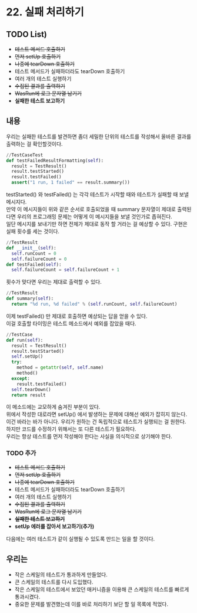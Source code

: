 # 22. 실패 처리하기

## TODO List)
 - ~~테스트 메서드 호출하기~~
 - ~~먼저 setUp 호출하기~~
 - ~~나중에 tearDown 호출하기~~
 - 테스트 메서드가 실패하더라도 tearDown 호출하기
 - 여러 개의 테스트 실행하기
 - ~~수집된 결과를 출력하기~~
 - ~~WasRun에 로그 문자열 남기기~~
 - **실패한 테스트 보고하기**
 
## 내용
우리는 실패한 테스트를 발견하면 좀더 세밀한 단위의 테스트를 작성해서 올바른 결과를 출력하는 걸 확인할것이다.
```Python
//TestCaseTest
def testFailedResultFormatting(self):
  result = TestResult()
  result.testStarted()
  result.testFailed()
  assert("1 run, 1 failed" == result.summary())
```

testStarted() 와 testFailed() 는 각각 테스트가 시작할 때와 테스트가 실패할 때 보낼 메시지다.  
만약 이 메시지들이 위와 같은 순서로 호출되었을 때 summary 문자열이 제대로 출력된다면 우리의 프로그래밍 문제는 어떻게 이 메시지들을 보낼 것인가로 좁혀진다.  
일단 메시지를 보내기만 하면 전체가 제대로 동작 할 거라는 걸 예상할 수 있다. 구현은 실패 횟수를 세는 것이다.
```Python
//TestResult
def __init__(self):
  self.runCount = 0
  self.failureCount = 0  
def testFailed(self):
  self.failureCount = self.failureCount + 1
```

횟수가 맞다면 우리는 제대로 출력할 수 있다.
```Python
//TestResult
def summary(self):
  return "%d run, %d failed" % (self.runCount, self.failureCount)
```

이제 testFailed() 만 제대로 호출하면 예상되는 답을 얻을 수 있다.  
이걸 호출할 타이밍은 테스트 메소드에서 예외를 잡았을 때다.
```Python
//TestCase
def run(self):
  result = TestResult()
  result.testStarted()
  self.setUp()
  try:
    method = getattr(self, self.name)
    method()
  except:
    result.testFailed()
  self.tearDown()
  return result
```
이 메소드에는 교모하게 숨겨진 부분이 있다.  
위에서 작성한 대로라면 setUp() 에서 발생하는 문제에 대해선 예외가 잡히지 않는다.  
이건 바라는 바가 아니다. 우리가 원하는 건 독립적으로 테스트가 실행되는 걸 원한다.  
하지만 코드를 수정하기 위해서는 또 다른 테스트가 필요하다.  
우리는 항상 테스트를 먼저 작성해야 한다는 사실을 의식적으로 상기해야 한다.  

### TODO 추가
 - ~~테스트 메서드 호출하기~~
 - ~~먼저 setUp 호출하기~~
 - ~~나중에 tearDown 호출하기~~
 - 테스트 메서드가 실패하더라도 tearDown 호출하기
 - 여러 개의 테스트 실행하기
 - ~~수집된 결과를 출력하기~~
 - ~~WasRun에 로그 문자열 남기기~~
 - ~~**실패한 테스트 보고하기**~~
 - **setUp 에러를 잡아서 보고하기(추가)**
 
다음에는 여러 테스트가 같이 실행될 수 있도록 만드는 일을 할 것이다.
 
## 우리는
  - 작은 스케일의 테스트가 통과하게 만들었다.
  - 큰 스케일의 테스트를 다시 도입했다.
  - 작은 스케일의 테스트에서 보았던 매커니즘을 이용해 큰 스케일의 테스트를 빠르게 통과시켰다.
  - 중요한 문제를 발견했는데 이를 바로 처리하기 보단 할 일 목록에 적었다.

